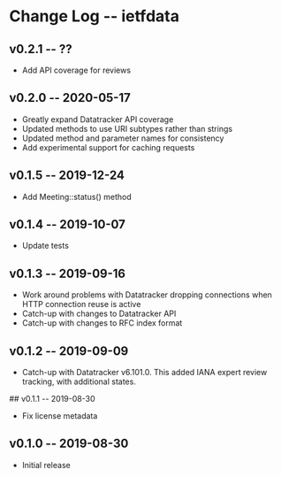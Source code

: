 Change Log -- ietfdata
======================

## v0.2.1 -- ??

 - Add API coverage for reviews


## v0.2.0 -- 2020-05-17

 - Greatly expand Datatracker API coverage
 - Updated methods to use URI subtypes rather than strings
 - Updated method and parameter names for consistency
 - Add experimental support for caching requests


## v0.1.5 -- 2019-12-24

 - Add Meeting::status() method


## v0.1.4 -- 2019-10-07

 - Update tests


## v0.1.3 -- 2019-09-16

 - Work around problems with Datatracker dropping connections when
   HTTP connection reuse is active
 - Catch-up with changes to Datatracker API
 - Catch-up with changes to RFC index format


## v0.1.2 -- 2019-09-09

 - Catch-up with Datatracker v6.101.0. This added IANA expert review
   tracking, with additional states.


## v0.1.1 -- 2019-08-30

 - Fix license metadata


## v0.1.0 -- 2019-08-30

 - Initial release
